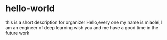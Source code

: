 # hello-world
this is a short description for organizer
Hello,every one
my name is miaolei,I am an engineer of deep learning
wish you and me have a good time in the future work
